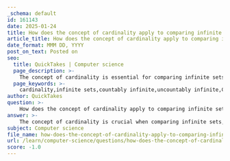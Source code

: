 ```yaml
---
_schema: default
id: 161143
date: 2025-01-24
title: How does the concept of cardinality apply to comparing infinite sets?
article_title: How does the concept of cardinality apply to comparing infinite sets?
date_format: MMM DD, YYYY
post_on_text: Posted on
seo:
  title: QuickTakes | Computer science
  page_description: >-
    The concept of cardinality is essential for comparing infinite sets, distinguishing between countably infinite sets like natural numbers and uncountably infinite sets like real numbers, with implications in mathematics.
  page_keywords: >-
    cardinality,infinite sets,countably infinite,uncountably infinite,Cantor's theory,aleph-null,natural numbers,real numbers,diagonal argument,continuum,set theory
author: QuickTakes
question: >-
    How does the concept of cardinality apply to comparing infinite sets?
answer: >-
    The concept of cardinality is crucial when comparing infinite sets, as it allows us to understand the different "sizes" of infinity. Cardinality refers to the number of elements in a set, denoted as |A| for a set A. While finite sets have a straightforward cardinality, infinite sets can exhibit more complex behaviors.\n\nCantor's theory of cardinality introduced the idea that not all infinities are equal. For example, the set of natural numbers $ \mathbb{N} = \{1, 2, 3, \ldots\} $ is countably infinite, meaning that its elements can be put into a one-to-one correspondence with the natural numbers themselves. The cardinality of this set is denoted as $ \aleph_0 $ (aleph-null).\n\nIn contrast, the set of real numbers $ \mathbb{R} $ is uncountably infinite. Cantor demonstrated that there is no way to list all real numbers in a sequence that would allow for a one-to-one correspondence with the natural numbers. This was famously illustrated through his diagonal argument, which shows that any attempt to list all real numbers will always miss some numbers, thus proving that the cardinality of the reals is greater than that of the naturals. The cardinality of the real numbers is denoted as $ 2^{\aleph_0} $, which is often referred to as the cardinality of the continuum.\n\nTo summarize, cardinality provides a framework for comparing infinite sets by categorizing them into countably infinite (like the natural numbers) and uncountably infinite (like the real numbers). This distinction is fundamental in set theory and has profound implications in various areas of mathematics, including analysis and topology. Understanding these differences helps mathematicians grasp the nature of infinity and the structure of mathematical objects.
subject: Computer science
file_name: how-does-the-concept-of-cardinality-apply-to-comparing-infinite-sets.md
url: /learn/computer-science/questions/how-does-the-concept-of-cardinality-apply-to-comparing-infinite-sets
score: -1.0
---
```


&nbsp;